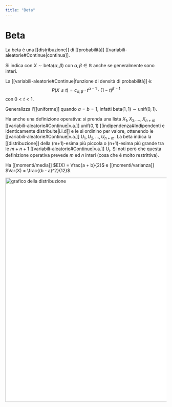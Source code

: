 ```yaml
---
title: "Beta"
---
```

# Beta
La beta è una [[distribuzione]] di [[probabilità]] [[variabili-aleatorie#Continue|continua]].

Si indica con $X \sim \mathrm{beta}(\alpha, \beta)$ con $\alpha, \beta \in \mathbb{R}$ anche se generalmente sono interi.

La [[variabili-aleatorie#Continue|funzione di densità di probabilità]] è:
$$
P(X \le t) = c_{\alpha,\beta} \cdot t^{\alpha -1} \cdot (1 - t)^{\beta - 1}
$$
con $0 < t < 1$.

Generalizza l'[[uniforme]] quando $a = b = 1$, infatti $\mathrm{beta}(1, 1) \sim \mathrm{unif}(0, 1)$.

Ha anche una definizione operativa: si prenda una lista $X_1, X_2, \ldots, X_{n+m}$ [[variabili-aleatorie#Continue|v.a.]] $\mathrm{unif}(0, 1)$ [[indipendenza#Indipendenti e identicamente distribuite|i.i.d]] e le si ordinino per valore, ottenendo le [[variabili-aleatorie#Continue|v.a.]] $U_1, U_2, \ldots, U_{n+m}$. La beta indica la [[distribuzione]] della (m+1)-esima più piccola o (n+1)-esima più grande tra le $m + n + 1$ [[variabili-aleatorie#Continue|v.a.]] $U_i$. Si noti però che questa definizione operativa prevede $m$ ed $n$ interi (cosa che è molto restrittiva).

Ha [[momenti/media]] $E(X) = \frac{a + b}{2}$ e [[momenti/varianza]] $Var(X) = \frac{(b - a)^2}{12}$.

<img src="https://upload.wikimedia.org/wikipedia/commons/f/f3/Beta_distribution_pdf.svg" alt="grafico della distribuzione" width=700 style="background: white">

